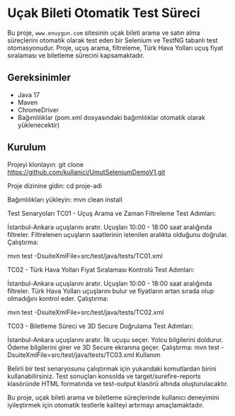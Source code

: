 # Uçak Bileti Otomatik Test Süreci

Bu proje, `www.enuygun.com` sitesinin uçak bileti arama ve satın alma süreçlerini otomatik olarak test eden bir Selenium ve TestNG tabanlı test otomasyonudur. Proje, uçuş arama, filtreleme, Türk Hava Yolları uçuş fiyat sıralaması ve biletleme sürecini kapsamaktadır.

## Gereksinimler

- Java 17
- Maven
- ChromeDriver
- Bağımlılıklar (pom.xml dosyasındaki bağımlılıklar otomatik olarak yüklenecektir)

## Kurulum

Projeyi klonlayın:
git clone https://github.com/kullanici/UmutSeleniumDemoV1.git

Proje dizinine gidin:
cd proje-adi

Bağımlılıkları yükleyin:
mvn clean install

Test Senaryoları
TC01 - Uçuş Arama ve Zaman Filtreleme
Test Adımları:

İstanbul-Ankara uçuşlarını aratır.
Uçuşları 10:00 - 18:00 saat aralığında filtreler.
Filtrelenen uçuşların saatlerinin istenilen aralıkta olduğunu doğrular.
Çalıştırma:

mvn test -DsuiteXmlFile=src/test/java/tests/TC01.xml


TC02 - Türk Hava Yolları Fiyat Sıralaması Kontrolü
Test Adımları:

İstanbul-Ankara uçuşlarını aratır.
Uçuşları 10:00 - 18:00 saat aralığında filtreler.
Türk Hava Yolları uçuşlarını bulur ve fiyatların artan sırada olup olmadığını kontrol eder.
Çalıştırma:

mvn test -DsuiteXmlFile=src/test/java/tests/TC02.xml


TC03 - Biletleme Süreci ve 3D Secure Doğrulama
Test Adımları:

İstanbul-Ankara uçuşlarını aratır.
İlk uçuşu seçer.
Yolcu bilgilerini doldurur.
Ödeme bilgilerini girer ve 3D Secure ekranına geçer.
Çalıştırma:
mvn test -DsuiteXmlFile=src/test/java/tests/TC03.xml
Kullanım

Belirli bir test senaryosunu çalıştırmak için yukarıdaki komutlardan birini kullanabilirsiniz. Test sonuçları konsolda ve target/surefire-reports klasöründe HTML formatında ve test-output klasörü altında oluşturulacaktır.

Bu proje, uçak bileti arama ve biletleme süreçlerinde kullanıcı deneyimini iyileştirmek için otomatik testlerle kaliteyi artırmayı amaçlamaktadır.
